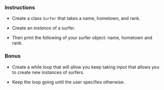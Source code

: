 ### Instructions

* Create a class `Surfer` that takes a name, hometown, and rank.

* Create an *instance* of a surfer. 

* Then print the following of your surfer object: name, hometown and rank.

### Bonus

* Create a while loop that will allow you keep taking input that allows you to create new instances of surfers. 

* Keep the loop going until the user specifies otherwise.
